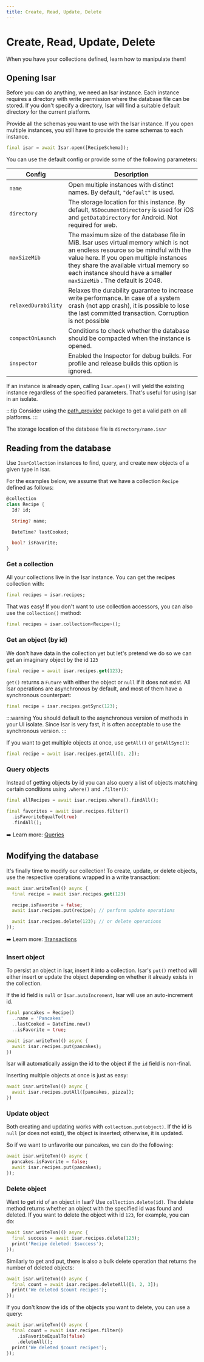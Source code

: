 ```yaml
---
title: Create, Read, Update, Delete
---
```


# Create, Read, Update, Delete

When you have your collections defined, learn how to manipulate them!

## Opening Isar

Before you can do anything, we need an Isar instance. Each instance requires a directory with write permission where the database file can be stored. If you don't specify a directory, Isar will find a suitable default directory for the current platform.

Provide all the schemas you want to use with the Isar instance. If you open multiple instances, you still have to provide the same schemas to each instance.

```dart
final isar = await Isar.open([RecipeSchema]);
```

You can use the default config or provide some of the following parameters:

| Config              | Description                                                                                                                                                                                                                                                                                  |
| ------------------- | -------------------------------------------------------------------------------------------------------------------------------------------------------------------------------------------------------------------------------------------------------------------------------------------- |
| `name`              | Open multiple instances with distinct names. By default, `"default"` is used.                                                                                                                                                                                                                |
| `directory`         | The storage location for this instance. By default, `NSDocumentDirectory` is used for iOS and `getDataDirectory` for Android. Not required for web.                                                                                                                                          |
| `maxSizeMib`        | The maximum size of the database file in MiB. Isar uses virtual memory which is not an endless resource so be mindful with the value here. If you open multiple instances they share the available virtual memory so each instance should have a smaller `maxSizeMib` . The default is 2048. |
| `relaxedDurability` | Relaxes the durability guarantee to increase write performance. In case of a system crash (not app crash), it is possible to lose the last committed transaction. Corruption is not possible                                                                                                 |
| `compactOnLaunch`   | Conditions to check whether the database should be compacted when the instance is opened.                                                                                                                                                                                                    |
| `inspector`         | Enabled the Inspector for debug builds. For profile and release builds this option is ignored.                                                                                                                                                                                               |

If an instance is already open, calling `Isar.open()` will yield the existing instance regardless of the specified parameters. That's useful for using Isar in an isolate.

:::tip
Consider using the [path_provider](https://pub.dev/packages/path_provider) package to get a valid path on all platforms.
:::

The storage location of the database file is `directory/name.isar`

## Reading from the database

Use `IsarCollection` instances to find, query, and create new objects of a given type in Isar.

For the examples below, we assume that we have a collection `Recipe` defined as follows:

```dart
@collection
class Recipe {
  Id? id;

  String? name;

  DateTime? lastCooked;

  bool? isFavorite;
}
```

### Get a collection

All your collections live in the Isar instance. You can get the recipes collection with:

```dart
final recipes = isar.recipes;
```

That was easy! If you don't want to use collection accessors, you can also use the `collection()` method:

```dart
final recipes = isar.collection<Recipe>();
```

### Get an object (by id)

We don't have data in the collection yet but let's pretend we do so we can get an imaginary object by the id `123`

```dart
final recipe = await isar.recipes.get(123);
```

`get()` returns a `Future` with either the object or `null` if it does not exist. All Isar operations are asynchronous by default, and most of them have a synchronous counterpart:

```dart
final recipe = isar.recipes.getSync(123);
```

:::warning
You should default to the asynchronous version of methods in your UI isolate. Since Isar is very fast, it is often acceptable to use the synchronous version.
:::

If you want to get multiple objects at once, use `getAll()` or `getAllSync()`:

```dart
final recipe = await isar.recipes.getAll([1, 2]);
```

### Query objects

Instead of getting objects by id you can also query a list of objects matching certain conditions using `.where()` and `.filter()`:

```dart
final allRecipes = await isar.recipes.where().findAll();

final favorites = await isar.recipes.filter()
  .isFavoriteEqualTo(true)
  .findAll();
```

➡️ Learn more: [Queries](queries)

## Modifying the database

It's finally time to modify our collection! To create, update, or delete objects, use the respective operations wrapped in a write transaction:

```dart
await isar.writeTxn(() async {
  final recipe = await isar.recipes.get(123)

  recipe.isFavorite = false;
  await isar.recipes.put(recipe); // perform update operations

  await isar.recipes.delete(123); // or delete operations
});
```

➡️ Learn more: [Transactions](transactions)

### Insert object

To persist an object in Isar, insert it into a collection. Isar's `put()` method will either insert or update the object depending on whether it already exists in the collection.

If the id field is `null` or `Isar.autoIncrement`, Isar will use an auto-increment id.

```dart
final pancakes = Recipe()
  ..name = 'Pancakes'
  ..lastCooked = DateTime.now()
  ..isFavorite = true;

await isar.writeTxn(() async {
  await isar.recipes.put(pancakes);
})
```

Isar will automatically assign the id to the object if the `id` field is non-final.

Inserting multiple objects at once is just as easy:

```dart
await isar.writeTxn(() async {
  await isar.recipes.putAll([pancakes, pizza]);
})
```

### Update object

Both creating and updating works with `collection.put(object)`. If the id is `null` (or does not exist), the object is inserted; otherwise, it is updated.

So if we want to unfavorite our pancakes, we can do the following:

```dart
await isar.writeTxn(() async {
  pancakes.isFavorite = false;
  await isar.recipes.put(pancakes);
});
```

### Delete object

Want to get rid of an object in Isar? Use `collection.delete(id)`. The delete method returns whether an object with the specified id was found and deleted. If you want to delete the object with id `123`, for example, you can do:

```dart
await isar.writeTxn(() async {
  final success = await isar.recipes.delete(123);
  print('Recipe deleted: $success');
});
```

Similarly to get and put, there is also a bulk delete operation that returns the number of deleted objects:

```dart
await isar.writeTxn(() async {
  final count = await isar.recipes.deleteAll([1, 2, 3]);
  print('We deleted $count recipes');
});
```

If you don't know the ids of the objects you want to delete, you can use a query:

```dart
await isar.writeTxn(() async {
  final count = await isar.recipes.filter()
    .isFavoriteEqualTo(false)
    .deleteAll();
  print('We deleted $count recipes');
});
```

